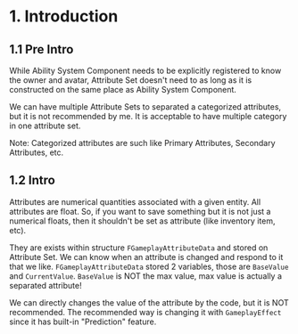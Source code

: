 ﻿# 1. Introduction
## 1.1 Pre Intro
While Ability System Component needs to be explicitly registered to know the owner and avatar, 
Attribute Set doesn't need to as long as it is constructed on the same place as Ability System Component.

We can have multiple Attribute Sets to separated a categorized attributes, but it is not recommended by me. It is acceptable to have multiple
category in one attribute set.

Note: Categorized attributes are such like Primary Attributes, Secondary Attributes, etc.

## 1.2 Intro
Attributes are numerical quantities associated with a given entity. All attributes are float. 
So, if you want to save something but it is not just a numerical floats, then it shouldn't be set as attribute (like inventory item, etc).

They are exists within structure `FGameplayAttributeData` and stored on Attribute Set. We can know when an attribute is 
changed and respond to it that we like. `FGameplayAttributeData` stored 2 variables, those are `BaseValue` and `CurrentValue`.
`BaseValue` is NOT the max value, max value is actually a separated attribute!

We can directly changes the value of the attribute by the code, but it is NOT recommended. The recommended way is changing 
it with `GameplayEffect` since it has built-in "Prediction" feature.
